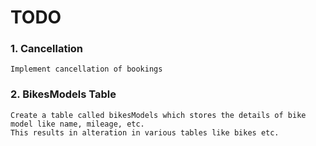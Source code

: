 # TODO

### 1. Cancellation

    Implement cancellation of bookings

### 2. BikesModels Table

    Create a table called bikesModels which stores the details of bike model like name, mileage, etc.
    This results in alteration in various tables like bikes etc.
